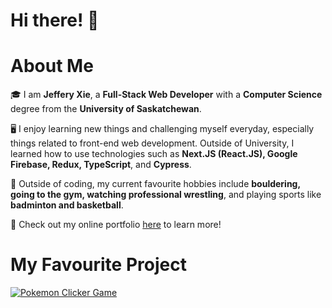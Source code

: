 # Hi there! 👋

# About Me 
🎓 I am **Jeffery Xie**, a **Full-Stack Web Developer** with a **Computer Science** degree from the **University of Saskatchewan**.
<br />

🖥 I enjoy learning new things and challenging myself everyday, especially things related to front-end web development. Outside of University, I learned how to use technologies such as **Next.JS (React.JS), Google Firebase, Redux, TypeScript**, and **Cypress**.
<br />

🏸 Outside of coding, my current favourite hobbies include **bouldering, going to the gym, watching professional wrestling**, and playing sports like **badminton and basketball**. 

💠 Check out my online portfolio [here](https://jefferyxie.netlify.app/) to learn more!
<br />

# My Favourite Project
[![Pokemon Clicker Game](https://user-images.githubusercontent.com/73203729/181860151-81201c7b-9a80-4371-93f4-9b3d49b24737.png)](https://heropokemon.web.app)
